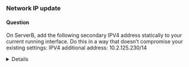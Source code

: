 ### Network IP update

#### Question

On ServerB, add the following secondary IPV4 address statically to your current running interface. Do this in a way that doesn’t compromise your existing settings:
    IPV4 additional address: 10.2.125.230/14

<details>

```bash
ssh rhcsaB
sudo -i
```

<del>durchgestrichener Text </del>

1. Display active connection
```bash
nmcli con show --active
```

2. Add ipv4 address
```
nmcli con mod ens18 +ipv4.addr 10.2.125.230/14
```

3. Reload the Network manager with new settings
```
nmcli con reload
nmcli con up ens18
```

4. Verify
```
nmcli con show ens18 | grep ipv4
```

</details>
